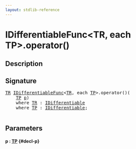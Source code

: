 ```yaml
---
layout: stdlib-reference
---
```


# IDifferentiableFunc\<TR, each TP\>\.operator\(\)

## Description





## Signature 

<pre>
<a href="/stdlib-reference/interfaces/IDifferentiableFunc/index#typeparam-TR" class="code_type">TR</a> <a href="/stdlib-reference/interfaces/IDifferentiableFunc/index" class="code_type">IDifferentiableFunc</a>&lt;<a href="/stdlib-reference/interfaces/IDifferentiableFunc/index#typeparam-TR" class="code_type">TR</a>, <span class="code_keyword">each</span> <a href="/stdlib-reference/interfaces/IDifferentiableFunc/index#typeparam-TP" class="code_type">TP</a>&gt;.operator()(
    <a href="/stdlib-reference/interfaces/IDifferentiableFunc/index#typeparam-TP" class="code_type">TP</a> <a href="/stdlib-reference/interfaces/IDifferentiableFunc/operatorx28x29#decl-p" class="code_param">p</a>)
    <span class='code_keyword'>where</span> <a href="/stdlib-reference/interfaces/IDifferentiableFunc/index#typeparam-TR" class="code_type">TR</a> : <a href="/stdlib-reference/interfaces/IDifferentiable/index" class="code_type">IDifferentiable</a>
    <span class='code_keyword'>where</span> <a href="/stdlib-reference/interfaces/IDifferentiableFunc/index#typeparam-TP" class="code_type">TP</a> : <a href="/stdlib-reference/interfaces/IDifferentiable/index" class="code_type">IDifferentiable</a>;

</pre>

## Parameters

#### p  : [TP](/stdlib-reference/interfaces/IDifferentiableFunc/index#typeparam-TP) {#decl-p}


